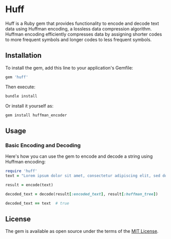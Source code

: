 # Huff
Huff is a Ruby gem that provides functionality to encode and decode text data using Huffman encoding, a lossless data compression algorithm. Huffman encoding efficiently compresses data by assigning shorter codes to more frequent symbols and longer codes to less frequent symbols.

## Installation

To install the gem, add this line to your application's Gemfile:

```ruby
gem 'huff'
```

Then execute:

```bash
bundle install
```

Or install it yourself as:

```bash
gem install huffman_encoder
```

## Usage

### Basic Encoding and Decoding

Here's how you can use the gem to encode and decode a string using Huffman encoding:

```ruby
require 'huff'
text = "Lorem ipsum dolor sit amet, consectetur adipiscing elit, sed do eiusmod tempor incididunt ut labore et dolore magna aliqua."

result = encode(text)

decoded_text = decode(result[:encoded_text], result[:huffman_tree])

decoded_text == text  # true

```

## License

The gem is available as open source under the terms of the [MIT License](https://opensource.org/licenses/MIT).
